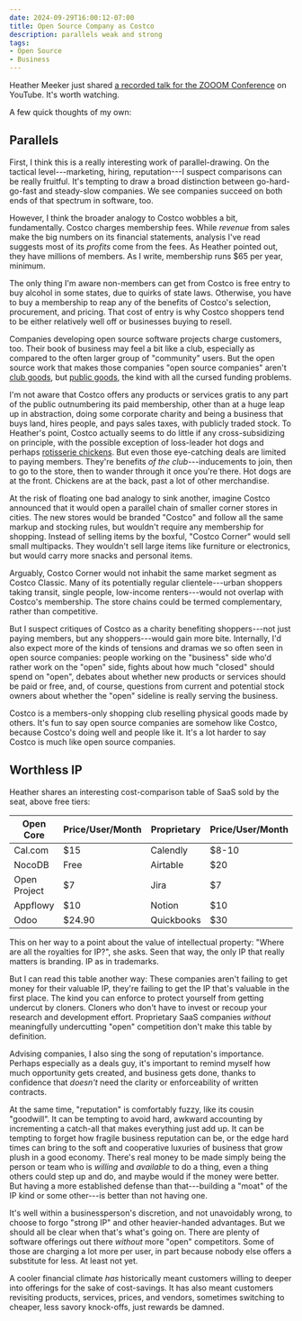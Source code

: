 ```yaml
---
date: 2024-09-29T16:00:12-07:00
title: Open Source Company as Costco
description: parallels weak and strong
tags:
- Open Source
- Business
---
```


Heather Meeker just shared [a recorded talk for the ZOOOM Conference](https://www.youtube.com/watch?v=Jt4bbwoaXK0) on YouTube.  It's worth watching.

A few quick thoughts of my own:

## Parallels

First, I think this is a really interesting work of parallel-drawing.  On the tactical level---marketing, hiring, reputation---I suspect comparisons can be really fruitful.  It's tempting to draw a broad distinction between go-hard-go-fast and steady-slow companies.  We see companies succeed on both ends of that spectrum in software, too.

However, I think the broader analogy to Costco wobbles a bit, fundamentally.  Costco charges membership fees.  While _revenue_ from sales make the big numbers on its financial statements, analysis I've read suggests most of its _profits_ come from the fees.  As Heather pointed out, they have millions of members.  As I write, membership runs $65 per year, minimum.

The only thing I'm aware non-members can get from Costco is free entry to buy alcohol in some states, due to quirks of state laws.  Otherwise, you have to buy a membership to reap any of the benefits of Costco's selection, procurement, and pricing.  That cost of entry is why Costco shoppers tend to be either relatively well off or businesses buying to resell.

Companies developing open source software projects charge customers, too.  Their book of business may feel a bit like a club, especially as compared to the often larger group of "community" users.  But the open source work that makes those companies "open source companies" aren't [club goods](https://en.wikipedia.org/wiki/Club_good), but [public goods](https://en.wikipedia.org/wiki/Public_good_(economics)), the kind with all the cursed funding problems.

I'm not aware that Costco offers any products or services gratis to any part of the public outnumbering its paid membership, other than at a huge leap up in abstraction, doing some corporate charity and being a business that buys land, hires people, and pays sales taxes, with publicly traded stock.  To Heather's point, Costco actually seems to do little if any cross-subsidizing on principle, with the possible exception of loss-leader hot dogs and perhaps [rotisserie chickens](https://www.eatthis.com/costco-rotisserie-chicken/).  But even those eye-catching deals are limited to paying members.  They're benefits _of the club_---inducements to join, then to go to the store, then to wander through it once you're there.  Hot dogs are at the front.  Chickens are at the back, past a lot of other merchandise.

At the risk of floating one bad analogy to sink another, imagine Costco announced that it would open a parallel chain of smaller corner stores in cities.  The new stores would be branded "Costco" and follow all the same markup and stocking rules, but wouldn't require any membership for shopping.  Instead of selling items by the boxful, "Costco Corner" would sell small multipacks.  They wouldn't sell large items like furniture or electronics, but would carry more snacks and personal items.

Arguably, Costco Corner would not inhabit the same market segment as Costco Classic.  Many of its potentially regular clientele---urban shoppers taking transit, single people, low-income renters---would not overlap with Costco's membership.  The store chains could be termed complementary, rather than competitive.

But I suspect critiques of Costco as a charity benefiting shoppers---not just paying members, but any shoppers---would gain more bite.  Internally, I'd also expect more of the kinds of tensions and dramas we so often seen in open source companies: people working on the "business" side who'd rather work on the "open" side, fights about how much "closed" should spend on "open", debates about whether new products or services should be paid or free, and, of course, questions from current and potential stock owners about whether the "open" sideline is really serving the business.

Costco is a members-only shopping club reselling physical goods made by others.  It's fun to say open source companies are somehow like Costco, because Costco's doing well and people like it.  It's a lot harder to say Costco is much like open source companies.

## Worthless IP

Heather shares an interesting cost-comparison table of SaaS sold by the seat, above free tiers:

| Open Core    | Price/User/Month | Proprietary | Price/User/Month |
|--------------|------------------|-------------|------------------|
| Cal.com      | $15              | Calendly    | $8-10            |
| NocoDB       | Free             | Airtable    | $20              |
| Open Project | $7               | Jira        | $7               |
| Appflowy     | $10              | Notion      | $10              |
| Odoo         | $24.90           | Quickbooks  | $30              |

This on her way to a point about the value of intellectual property: "Where are all the royalties for IP?", she asks.  Seen that way, the only IP that really matters is branding.  IP as in trademarks.

But I can read this table another way:  These companies aren't failing to get money for their valuable IP, they're failing to get the IP that's valuable in the first place. The kind you can enforce to protect yourself from getting undercut by cloners.  Cloners who don't have to invest or recoup your research and development effort.  Proprietary SaaS companies _without_ meaningfully undercutting "open" competition don't make this table by definition.

Advising companies, I also sing the song of reputation's importance.  Perhaps especially as a deals guy, it's important to remind myself how much opportunity gets created, and business gets done, thanks to confidence that _doesn't_ need the clarity or enforceability of written contracts.

At the same time, "reputation" is comfortably fuzzy, like its cousin "goodwill".  It can be tempting to avoid hard, awkward accounting by incrementing a catch-all that makes everything just add up.  It can be tempting to forget how fragile business reputation can be, or the edge hard times can bring to the soft and cooperative luxuries of business that grow plush in a good economy.  There's real money to be made simply being the person or team who is _willing_ and _available_ to do a thing, even a thing others could step up and do, and maybe would if the money were better.  But having a more established defense than that---building a "moat" of the IP kind or some other---is better than not having one.

It's well within a businessperson's discretion, and not unavoidably wrong, to choose to forgo "strong IP" and other heavier-handed advantages.  But we should all be clear when that's what's going on.  There are plenty of software offerings out there _without_ more "open" competitors.  Some of those are charging a lot more per user, in part because nobody else offers a substitute for less.  At least not yet.

A cooler financial climate _has_ historically meant customers willing to deeper into offerings for the sake of cost-savings.  It has also meant customers revisiting products, services, prices, and vendors, sometimes switching to cheaper, less savory knock-offs, just rewards be damned.
